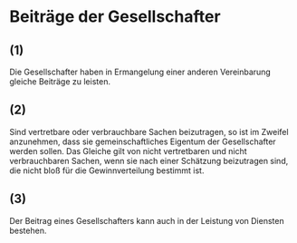 # Beiträge der Gesellschafter



## (1)

 Die Gesellschafter haben in Ermangelung einer anderen Vereinbarung gleiche Beiträge zu leisten.

## (2)

 Sind vertretbare oder verbrauchbare Sachen beizutragen, so ist im Zweifel anzunehmen, dass sie gemeinschaftliches Eigentum der Gesellschafter werden sollen. Das Gleiche gilt von nicht vertretbaren und nicht verbrauchbaren Sachen, wenn sie nach einer Schätzung beizutragen sind, die nicht bloß für die Gewinnverteilung bestimmt ist.

## (3)

 Der Beitrag eines Gesellschafters kann auch in der Leistung von Diensten bestehen. 

